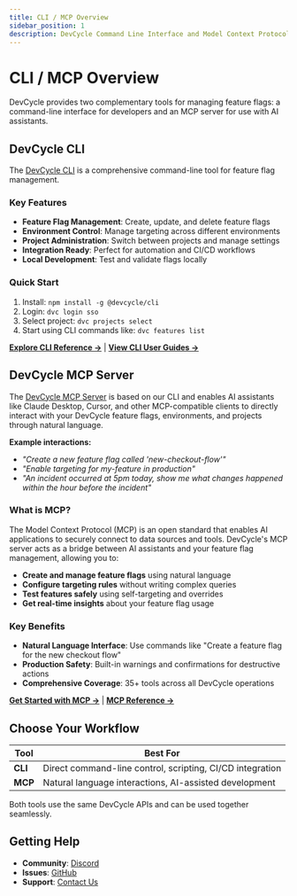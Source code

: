 ```yaml
---
title: CLI / MCP Overview
sidebar_position: 1
description: DevCycle Command Line Interface and Model Context Protocol Server
---
```


# CLI / MCP Overview

DevCycle provides two complementary tools for managing feature flags: a command-line interface for developers and an MCP server for use with AI assistants.

## DevCycle CLI

The [DevCycle CLI](/cli/cli-reference) is a comprehensive command-line tool for feature flag management.

### Key Features

- **Feature Flag Management**: Create, update, and delete feature flags
- **Environment Control**: Manage targeting across different environments
- **Project Administration**: Switch between projects and manage settings
- **Integration Ready**: Perfect for automation and CI/CD workflows
- **Local Development**: Test and validate flags locally

### Quick Start

1. Install: `npm install -g @devcycle/cli`
2. Login: `dvc login sso`
3. Select project: `dvc projects select`
4. Start using CLI commands like: `dvc features list`

**[Explore CLI Reference →](/cli/cli-reference)** | **[View CLI User Guides →](/cli-guides/)**

## DevCycle MCP Server

The [DevCycle MCP Server](/cli-mcp/mcp-getting-started) is based on our CLI and enables AI assistants like Claude Desktop, Cursor, and other MCP-compatible clients to directly interact with your DevCycle feature flags, environments, and projects through natural language.

**Example interactions:**

- _"Create a new feature flag called 'new-checkout-flow'"_
- _"Enable targeting for my-feature in production"_
- _"An incident occurred at 5pm today, show me what changes happened within the hour before the incident"_

### What is MCP?

The Model Context Protocol (MCP) is an open standard that enables AI applications to securely connect to data sources and tools. DevCycle's MCP server acts as a bridge between AI assistants and your feature flag management, allowing you to:

- **Create and manage feature flags** using natural language
- **Configure targeting rules** without writing complex queries
- **Test features safely** using self-targeting and overrides
- **Get real-time insights** about your feature flag usage

### Key Benefits

- **Natural Language Interface**: Use commands like "Create a feature flag for the new checkout flow"
- **Production Safety**: Built-in warnings and confirmations for destructive actions
- **Comprehensive Coverage**: 35+ tools across all DevCycle operations

**[Get Started with MCP →](/cli-mcp/mcp-getting-started)** | **[MCP Reference →](/cli-mcp/mcp-reference)**

## Choose Your Workflow

| Tool    | Best For                                                  |
| ------- | --------------------------------------------------------- |
| **CLI** | Direct command-line control, scripting, CI/CD integration |
| **MCP** | Natural language interactions, AI-assisted development    |

Both tools use the same DevCycle APIs and can be used together seamlessly.

## Getting Help

- **Community**: [Discord](https://discord.gg/8uEqSsRKy5)
- **Issues**: [GitHub](https://github.com/DevCycleHQ/cli/issues)
- **Support**: [Contact Us](mailto:support@devcycle.com)
